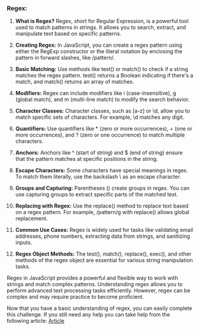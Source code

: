 ### Regex:

1. <b>What is Regex?</b> Regex, short for Regular Expression, is a powerful tool used to match patterns in strings. It allows you to search, extract, and manipulate text based on specific patterns.

2. <b>Creating Regex:</b> In JavaScript, you can create a regex pattern using either the RegExp constructor or the literal notation by enclosing the pattern in forward slashes, like /pattern/.

3. <b>Basic Matching:</b> Use methods like test() or match() to check if a string matches the regex pattern. test() returns a Boolean indicating if there's a match, and match() returns an array of matches.

4. <b>Modifiers:</b> Regex can include modifiers like i (case-insensitive), g (global match), and m (multi-line match) to modify the search behavior.

5. <b>Character Classes:</b> Character classes, such as [a-z] or \d, allow you to match specific sets of characters. For example, \d matches any digit.

6. <b>Quantifiers:</b> Use quantifiers like * (zero or more occurrences), + (one or more occurrences), and ? (zero or one occurrence) to match multiple characters.

7. <b>Anchors:</b> Anchors like ^ (start of string) and $ (end of string) ensure that the pattern matches at specific positions in the string.

8. <b>Escape Characters:</b> Some characters have special meanings in regex. To match them literally, use the backslash \ as an escape character.

9. <b>Groups and Capturing:</b> Parentheses () create groups in regex. You can use capturing groups to extract specific parts of the matched text.

10. <b>Replacing with Regex:</b> Use the replace() method to replace text based on a regex pattern. For example, /pattern/g with replace() allows global replacement.

11. <b>Common Use Cases:</b> Regex is widely used for tasks like validating email addresses, phone numbers, extracting data from strings, and sanitizing inputs.

12. <b>Regex Object Methods:</b> The test(), match(), replace(), exec(), and other methods of the regex object are essential for various string manipulation tasks.

Regex in JavaScript provides a powerful and flexible way to work with strings and match complex patterns. Understanding regex allows you to perform advanced text processing tasks efficiently. However, regex can be complex and may require practice to become proficient.

Now that you have a basic understanding of regex, you can easily complete this challenge. If you still need any help you can take help from the following article:
[Article](https://foolishdeveloper.com/how-to-check-password-strength-in-javascript/)
